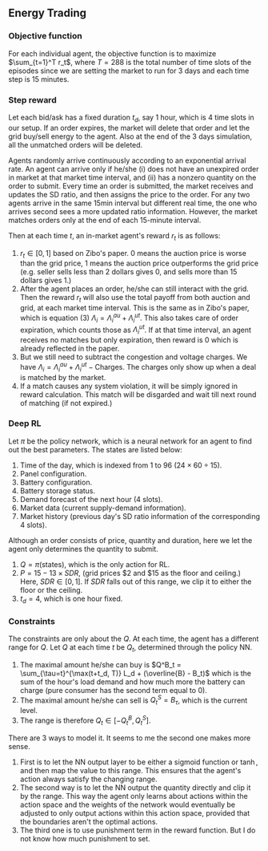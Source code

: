 ## Energy Trading

### Objective function
For each individual agent, the objective function is to maximize $\sum_{t=1}^T r_t$,
where $T = 288$ is the total number of time slots of the episodes since we are setting the market to run for 3 days and each time step is 15 minutes.

### Step reward
Let each bid/ask has a fixed duration $t_d$, say 1 hour, which is 4 time slots in our setup. If an order expires, the market will delete that order and let the grid buy/sell energy to the agent. Also at the end of the 3 days simulation, all the unmatched orders will be deleted.

Agents randomly arrive continuously according to an exponential arrival rate. An agent can arrive only if he/she (i) does not have an unexpired order in market at that market time interval, and (ii) has a nonzero quantity on the order to submit. Every time an order is submitted, the market receives and updates the SD ratio, and then assigns the price to the order. For any two agents arrive in the same 15min interval but different real time, the one who arrives second sees a more updated ratio information. However, the market matches orders only at the end of each 15-minute interval.

Then at each time $t$, an in-market agent's reward $r_t$ is as follows:
1. $r_t \in [0, 1]$ based on Zibo's paper. 0 means the auction price is worse than the grid price, 1 means the auction price outperforms the grid price (e.g. seller sells less than 2 dollars gives 0, and sells more than 15 dollars gives 1.)
2. After the agent places an order, he/she can still interact with the grid. Then the reward $r_t$ will also use the total payoff from both auction and grid, at each market time interval. This is the same as in Zibo's paper, which is equation (3) $\Lambda_i = \Lambda_i^{au} + \Lambda_i^{ut}$. This also takes care of order expiration, which counts those as $\Lambda_i^{ut}$. If at that time interval, an agent receives no matches but only expiration, then reward is 0 which is already reflected in the paper.
3. But we still need to subtract the congestion and voltage charges. We have $\Lambda_i = \Lambda_i^{au} + \Lambda_i^{ut} - \text{Charges}$. The charges only show up when a deal is matched by the market.
4. If a match causes any system violation, it will be simply ignored in reward calculation. This match will be disgarded and wait till next round of matching (if not expired.)

### Deep RL
Let $\pi$ be the policy network, which is a neural network for an agent to find out the best parameters. The states are listed below:
1. Time of the day, which is indexed from 1 to 96 ($24 \times 60 \div 15$).
2. Panel configuration.
3. Battery configuration.
4. Battery storage status.
5. Demand forecast of the next hour (4 slots).
6. Market data (current supply-demand information).
7. Market history (previous day's SD ratio information of the corresponding 4 slots).

Although an order consists of price, quantity and duration, here we let the agent only determines the quantity to submit.
1. $Q = \pi(\text{states})$, which is the only action for RL.
2. $P = 15 - 13 \times SDR$, (grid prices \$2 and \$15 as the floor and ceiling.) Here, $SDR \in [0, 1]$. If $SDR$ falls out of this range, we clip it to either the floor or the ceiling.
3. $t_d = 4$, which is one hour fixed.

### Constraints
The constraints are only about the $Q$. At each time, the agent has a different range for $Q$. Let $Q$ at each time $t$ be $Q_t$, determined through the policy NN.
1. The maximal amount he/she can buy is $Q^B_t = \sum_{\tau=t}^{\max(t+t_d, T)} L_d + (\overline{B} - B_t)$ which is the sum of the hour's load demand and how much more the battery can charge (pure consumer has the second term equal to 0).
2. The maximal amount he/she can sell is $Q^S_t = B_{\tau}$, which is the current level. 
3. The range is therefore $Q_t \in [-Q^B_t, Q^S_t]$.

There are 3 ways to model it. It seems to me the second one makes more sense.
1. First is to let the NN output layer to be either a sigmoid function or $\tanh$, and then map the value to this range. This ensures that the agent's action always satisfy the changing range. 
2. The second way is to let the NN output the quantity directly and clip it by the range. This way the agent only learns about actions within the action space and the weights of the network would eventually be adjusted to only output actions within this action space, provided that the boundaries aren't the optimal actions.
3. The third one is to use punishment term in the reward function. But I do not know how much punishment to set. 